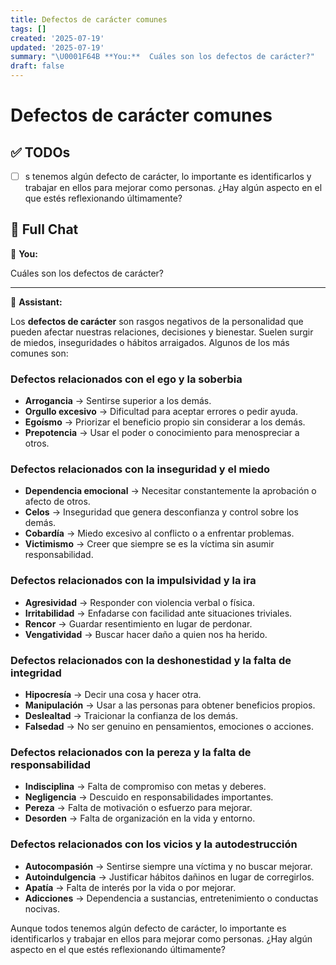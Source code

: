 ```yaml
---
title: Defectos de carácter comunes
tags: []
created: '2025-07-19'
updated: '2025-07-19'
summary: "\U0001F64B **You:**  Cuáles son los defectos de carácter?"
draft: false
---
```


# Defectos de carácter comunes

## ✅ TODOs
- [ ] s tenemos algún defecto de carácter, lo importante es identificarlos y trabajar en ellos para mejorar como personas. ¿Hay algún aspecto en el que estés reflexionando últimamente?

## 🧠 Full Chat

🙋 **You:**

Cuáles son los defectos de carácter?

---

🤖 **Assistant:**

Los **defectos de carácter** son rasgos negativos de la personalidad que pueden afectar nuestras relaciones, decisiones y bienestar. Suelen surgir de miedos, inseguridades o hábitos arraigados. Algunos de los más comunes son:

### **Defectos relacionados con el ego y la soberbia**  
- **Arrogancia** → Sentirse superior a los demás.  
- **Orgullo excesivo** → Dificultad para aceptar errores o pedir ayuda.  
- **Egoísmo** → Priorizar el beneficio propio sin considerar a los demás.  
- **Prepotencia** → Usar el poder o conocimiento para menospreciar a otros.  

### **Defectos relacionados con la inseguridad y el miedo**  
- **Dependencia emocional** → Necesitar constantemente la aprobación o afecto de otros.  
- **Celos** → Inseguridad que genera desconfianza y control sobre los demás.  
- **Cobardía** → Miedo excesivo al conflicto o a enfrentar problemas.  
- **Victimismo** → Creer que siempre se es la víctima sin asumir responsabilidad.  

### **Defectos relacionados con la impulsividad y la ira**  
- **Agresividad** → Responder con violencia verbal o física.  
- **Irritabilidad** → Enfadarse con facilidad ante situaciones triviales.  
- **Rencor** → Guardar resentimiento en lugar de perdonar.  
- **Vengatividad** → Buscar hacer daño a quien nos ha herido.  

### **Defectos relacionados con la deshonestidad y la falta de integridad**  
- **Hipocresía** → Decir una cosa y hacer otra.  
- **Manipulación** → Usar a las personas para obtener beneficios propios.  
- **Deslealtad** → Traicionar la confianza de los demás.  
- **Falsedad** → No ser genuino en pensamientos, emociones o acciones.  

### **Defectos relacionados con la pereza y la falta de responsabilidad**  
- **Indisciplina** → Falta de compromiso con metas y deberes.  
- **Negligencia** → Descuido en responsabilidades importantes.  
- **Pereza** → Falta de motivación o esfuerzo para mejorar.  
- **Desorden** → Falta de organización en la vida y entorno.  

### **Defectos relacionados con los vicios y la autodestrucción**  
- **Autocompasión** → Sentirse siempre una víctima y no buscar mejorar.  
- **Autoindulgencia** → Justificar hábitos dañinos en lugar de corregirlos.  
- **Apatía** → Falta de interés por la vida o por mejorar.  
- **Adicciones** → Dependencia a sustancias, entretenimiento o conductas nocivas.  

Aunque todos tenemos algún defecto de carácter, lo importante es identificarlos y trabajar en ellos para mejorar como personas. ¿Hay algún aspecto en el que estés reflexionando últimamente?